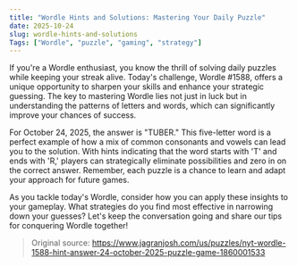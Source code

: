 ```yaml
---
title: "Wordle Hints and Solutions: Mastering Your Daily Puzzle"
date: 2025-10-24
slug: wordle-hints-and-solutions
Tags: ["Wordle", "puzzle", "gaming", "strategy"]
---
```


If you're a Wordle enthusiast, you know the thrill of solving daily puzzles while keeping your streak alive. Today's challenge, Wordle #1588, offers a unique opportunity to sharpen your skills and enhance your strategic guessing. The key to mastering Wordle lies not just in luck but in understanding the patterns of letters and words, which can significantly improve your chances of success.

For October 24, 2025, the answer is "TUBER." This five-letter word is a perfect example of how a mix of common consonants and vowels can lead you to the solution. With hints indicating that the word starts with 'T' and ends with 'R,' players can strategically eliminate possibilities and zero in on the correct answer. Remember, each puzzle is a chance to learn and adapt your approach for future games.

As you tackle today's Wordle, consider how you can apply these insights to your gameplay. What strategies do you find most effective in narrowing down your guesses? Let's keep the conversation going and share our tips for conquering Wordle together!
> Original source: https://www.jagranjosh.com/us/puzzles/nyt-wordle-1588-hint-answer-24-october-2025-puzzle-game-1860001533